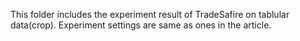 This folder includes the experiment result of TradeSafire on tablular data(crop). Experiment settings are same as ones in the article.
